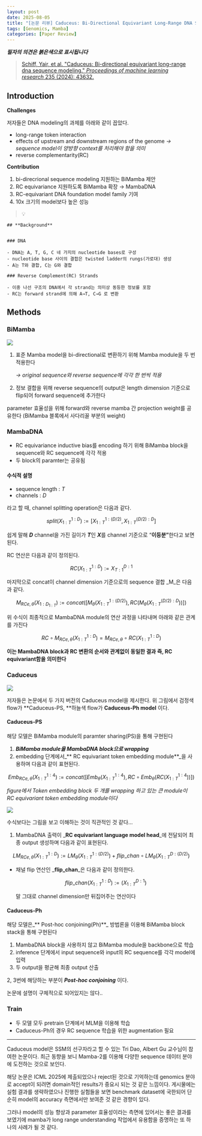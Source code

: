 ```yaml
---
layout: post
date: 2025-08-05
title: "[논문 리뷰] Caduceus: Bi-Directional Equivariant Long-Range DNA Sequence Modeling"
tags: [Genomics, Mamba]
categories: [Paper Review]
---
```


<span class="notion-red">_**필자의 의견은 붉은색으로 표시됩니다**_</span>


> [Schiff, Yair, et al. "Caduceus: Bi-directional equivariant long-range dna sequence modeling." ](https://pmc.ncbi.nlm.nih.gov/articles/PMC12189541/)[_Proceedings of machine learning research_](https://pmc.ncbi.nlm.nih.gov/articles/PMC12189541/)[ 235 (2024): 43632.](https://pmc.ncbi.nlm.nih.gov/articles/PMC12189541/)



## Introduction


**Challenges**


저자들은 DNA modeling의 과제를 아래와 같이 꼽았다.

- long-range token interaction
- effects of upstream and downstream regions of the genome 
_→ sequence model이 양방향 context를 처리해야 함을 의미_
- reverse complementarity(RC)

**Contribution**

1. bi-direcrional sequence modeling 지원하는 BiMamba 제안
1. RC equivariance 지원하도록 BiMamba 확장 → MambaDNA
1. RC-equivariant DNA foundation model family 기여
1. 10x 크기의 model보다 높은 성능

> 💡 


	## **Background**


	### DNA

	- DNA는 A, T, G, C 네 가지의 nucleotide bases로 구성
	- nucleotide base 사이의 결합은 twisted ladder의 rungs(가로대) 생성
	- A는 T와 결합, C는 G와 결합

	### Reverse Complement(RC) Strands

	- 이중 나선 구조의 DNA에서 각 strand는 의미상 동등한 정보를 포함
	- RC는 forward strand에 의해 A→T, C→G 로 변환


## Methods



### BiMamba


![](https://prod-files-secure.s3.us-west-2.amazonaws.com/542b861c-36a8-4051-84e5-8804b6728dba/2c247d59-7815-4980-99f0-8f0d21f445a7/image.png?X-Amz-Algorithm=AWS4-HMAC-SHA256&X-Amz-Content-Sha256=UNSIGNED-PAYLOAD&X-Amz-Credential=ASIAZI2LB466X7BQDYJ6%2F20250920%2Fus-west-2%2Fs3%2Faws4_request&X-Amz-Date=20250920T131419Z&X-Amz-Expires=3600&X-Amz-Security-Token=IQoJb3JpZ2luX2VjEHUaCXVzLXdlc3QtMiJGMEQCICB53e3ol8V%2BtEyFGEx4A6OZqZiiZStYIMjpU7rU0r8lAiAZ756bcZD7hNv%2BNCFR2C1DbnQf0MpHMUXYDmcL2419RiqIBAju%2F%2F%2F%2F%2F%2F%2F%2F%2F%2F8BEAAaDDYzNzQyMzE4MzgwNSIMxHstuTB4WPpqZSk4KtwDNqb6zrg%2FJFcHUzEoAh5eg%2Buk8iGr7%2FIfw691NcMDcngCcGOhcEOpo6NBqhvxh3SpcAQUnZeyyZ5VonZLMe%2Bb8adEZnv8IciavOUe089vloluZHBn7zwd3uS62VnvmQI2GEzyUKue2Jok5xfqYv%2BEXw72ybJLpKOl1ZIYbF45xDupz0c90wnulsbUWJX13zEd9Usvpkj0esThZsWWR3JBMHZCmgqCh3u6aYb4a3rLv8VMzk9yHf2TqQICbQk8UxNtwOZZtDmnTEx%2B8fwhhR6cnttcyk1KOv3PaYXu2PTka6KTJOpEupnHeRDZdp6xh4TwmDoGkaYFbD06GYqOHARLWRCeM7uvBIielklcbYC1sXxW8t%2FmD1zlVG4LHyazQZ29mDsD09Ufp1LJFDfXsFXBxTk6qBE%2BRZbodEXZjPHopUThkwk40HdkKttQ307UYomYdeu%2FG1DidHBgfVhmma0b2Ah%2FgfopgTrmNUZISg7A804dqP3840Xkm37P8Zh7XS3D2G2Q2BZIF0yidN1b%2B%2FbWEKiaeTRad%2B80KMoPG6w4DY2mbxbE2Fv%2B6%2BKGf%2FVvuwB%2BSYoxbtObe1fD%2B%2ByYSDQQ2A2rl9ZDcQ6LhETKCI3TzMjkC0ocwF0%2Bgh3H5ecwl8y6xgY6pgFR4LQ43NGhrham2frVrGqCSSqTx3LJN21iOiPNE0G4h%2Flu7zoijvrMzIJWygHQGWaak5GgTApzEBa5xJXXDidGUd5aCinQrX203sbi3oCRUAuw5fMNsIGNPBFEJDc5uXRdEwIXJfKyDlwCeLUzh6mANJssaP2rWjyh%2B7Z3V1EtweQBISu3f05fUAbc%2FEiPE63jqlwlZRAL%2Fja8KXIyF2fLjbr8NQIx&X-Amz-Signature=61a164bc1a622d41a5c5d7feb5e2941bacfef296c9005f6d3eb0f4d94d0b81a7&X-Amz-SignedHeaders=host&x-amz-checksum-mode=ENABLED&x-id=GetObject)

1. 표준 Mamba model을 bi-directional로 변환하기 위해 Mamba module을 두 번 적용한다

	_→ original sequence와 reverse sequence에 각각 한 번씩 적용_

1. 정보 결합을 위해 reverse sequence의 output은 length dimension 기준으로 flip되어 forward sequence에 추가한다

parameter 효율성을 위해 forward와 reverse mamba 간 projection weight를 공유한다 (BiMamba 블록에서 사다리꼴 부분의 weight)



### MambaDNA

- RC equivariance inductive bias를 encoding 하기 위해 BiMamba block을 sequence와 RC sequence에 각각 적용
- 두 block의 paramter는 공유됨


#### 수식적 설명

- sequence length : _T_
- channels : _D_

라고 할 때,  channel splitting operation은 다음과 같다.


$$
split(X^{1:D}_{1:T}):=[X^{1:(D/2)}_{1:T},X^{(D/2):D}_{1:T}]
$$


<span class="notion-red">쉽게 말해 </span><span class="notion-red">_**D**_</span><span class="notion-red"> channel을 가진 길이가 </span><span class="notion-red">_**T**_</span><span class="notion-red">인 </span><span class="notion-red">_**X**_</span><span class="notion-red">를 channel 기준으로 “</span><span class="notion-red">**이등분”**</span><span class="notion-red">한다고 보면 된다.</span>


RC 연산은 다음과 같이 정의된다.


$$
RC(X^{1:D}_{1:T}):=X^{D:1}_{T:1}
$$


마지막으로 concat이 channel dimension 기준으로의 sequence 결합 _M_은 다음과 같다.


$$
M_{RCe,\theta}(X_{1:D_{1:T}}):=concat([M_{\theta}(X^{1:(D/2)}_{1:T}),RC(M_{\theta}(X^{(D/2):D}_{1:T}))])
$$


위 수식이 최종적으로 MambaDNA module의 연산 과정을 나타내며 아래와 같은 관계를 가진다


$$
RC\circ M_{RCe,\theta}(X^{1:D}_{1:T}) = M_{RCe,\theta} \circ RC(X^{1:D}_{1:T})
$$


**이는 MambaDNA block과 RC 변환의 순서와 관계없이 동일한 결과 즉, RC equivariant함을 의미한다**



### Caduceus


![](https://prod-files-secure.s3.us-west-2.amazonaws.com/542b861c-36a8-4051-84e5-8804b6728dba/f94a60d7-8145-473b-aef9-7c68d3ec604a/image.png?X-Amz-Algorithm=AWS4-HMAC-SHA256&X-Amz-Content-Sha256=UNSIGNED-PAYLOAD&X-Amz-Credential=ASIAZI2LB466X7BQDYJ6%2F20250920%2Fus-west-2%2Fs3%2Faws4_request&X-Amz-Date=20250920T131419Z&X-Amz-Expires=3600&X-Amz-Security-Token=IQoJb3JpZ2luX2VjEHUaCXVzLXdlc3QtMiJGMEQCICB53e3ol8V%2BtEyFGEx4A6OZqZiiZStYIMjpU7rU0r8lAiAZ756bcZD7hNv%2BNCFR2C1DbnQf0MpHMUXYDmcL2419RiqIBAju%2F%2F%2F%2F%2F%2F%2F%2F%2F%2F8BEAAaDDYzNzQyMzE4MzgwNSIMxHstuTB4WPpqZSk4KtwDNqb6zrg%2FJFcHUzEoAh5eg%2Buk8iGr7%2FIfw691NcMDcngCcGOhcEOpo6NBqhvxh3SpcAQUnZeyyZ5VonZLMe%2Bb8adEZnv8IciavOUe089vloluZHBn7zwd3uS62VnvmQI2GEzyUKue2Jok5xfqYv%2BEXw72ybJLpKOl1ZIYbF45xDupz0c90wnulsbUWJX13zEd9Usvpkj0esThZsWWR3JBMHZCmgqCh3u6aYb4a3rLv8VMzk9yHf2TqQICbQk8UxNtwOZZtDmnTEx%2B8fwhhR6cnttcyk1KOv3PaYXu2PTka6KTJOpEupnHeRDZdp6xh4TwmDoGkaYFbD06GYqOHARLWRCeM7uvBIielklcbYC1sXxW8t%2FmD1zlVG4LHyazQZ29mDsD09Ufp1LJFDfXsFXBxTk6qBE%2BRZbodEXZjPHopUThkwk40HdkKttQ307UYomYdeu%2FG1DidHBgfVhmma0b2Ah%2FgfopgTrmNUZISg7A804dqP3840Xkm37P8Zh7XS3D2G2Q2BZIF0yidN1b%2B%2FbWEKiaeTRad%2B80KMoPG6w4DY2mbxbE2Fv%2B6%2BKGf%2FVvuwB%2BSYoxbtObe1fD%2B%2ByYSDQQ2A2rl9ZDcQ6LhETKCI3TzMjkC0ocwF0%2Bgh3H5ecwl8y6xgY6pgFR4LQ43NGhrham2frVrGqCSSqTx3LJN21iOiPNE0G4h%2Flu7zoijvrMzIJWygHQGWaak5GgTApzEBa5xJXXDidGUd5aCinQrX203sbi3oCRUAuw5fMNsIGNPBFEJDc5uXRdEwIXJfKyDlwCeLUzh6mANJssaP2rWjyh%2B7Z3V1EtweQBISu3f05fUAbc%2FEiPE63jqlwlZRAL%2Fja8KXIyF2fLjbr8NQIx&X-Amz-Signature=e84c8faf5fa94340735a6dcba95fa0c541ed6bbd8e05c30bb1929b67bdabb4e7&X-Amz-SignedHeaders=host&x-amz-checksum-mode=ENABLED&x-id=GetObject)


저자들은 논문에서 두 가지 버전의 Caduceus model을 제시한다. 위 그림에서 검정색 flow가 **Caduceus-PS, **하늘색 flow가 **Caduceus-Ph model** 이다.



#### Caduceus-PS


해당 모델은 BiMamba module의 paramter sharing(PS)을 통해 구현된다

1. _**BiMamba module을 MambaDNA block으로 wrapping**_
1. embedding 단계에서_** RC equivariant token embedding module**_을 사용하며 다음과 같이 표현된다.

$$
Emb_{RCe,\theta}(X^{1:4}_{1:T}):=concat([Emb_{\theta}(X^{1:4}_{1:T}),RC \circ Emb_{\theta}(RC(X^{1:4}_{1:T}))])
$$


_figure에서 Token embedding block 두 개를 wrapping 하고 있는 큰 module이 RC equivariant token embedding module이다_


![](https://prod-files-secure.s3.us-west-2.amazonaws.com/542b861c-36a8-4051-84e5-8804b6728dba/b175e4da-71eb-4e91-8c23-a06dabe673c9/image.png?X-Amz-Algorithm=AWS4-HMAC-SHA256&X-Amz-Content-Sha256=UNSIGNED-PAYLOAD&X-Amz-Credential=ASIAZI2LB466X7BQDYJ6%2F20250920%2Fus-west-2%2Fs3%2Faws4_request&X-Amz-Date=20250920T131419Z&X-Amz-Expires=3600&X-Amz-Security-Token=IQoJb3JpZ2luX2VjEHUaCXVzLXdlc3QtMiJGMEQCICB53e3ol8V%2BtEyFGEx4A6OZqZiiZStYIMjpU7rU0r8lAiAZ756bcZD7hNv%2BNCFR2C1DbnQf0MpHMUXYDmcL2419RiqIBAju%2F%2F%2F%2F%2F%2F%2F%2F%2F%2F8BEAAaDDYzNzQyMzE4MzgwNSIMxHstuTB4WPpqZSk4KtwDNqb6zrg%2FJFcHUzEoAh5eg%2Buk8iGr7%2FIfw691NcMDcngCcGOhcEOpo6NBqhvxh3SpcAQUnZeyyZ5VonZLMe%2Bb8adEZnv8IciavOUe089vloluZHBn7zwd3uS62VnvmQI2GEzyUKue2Jok5xfqYv%2BEXw72ybJLpKOl1ZIYbF45xDupz0c90wnulsbUWJX13zEd9Usvpkj0esThZsWWR3JBMHZCmgqCh3u6aYb4a3rLv8VMzk9yHf2TqQICbQk8UxNtwOZZtDmnTEx%2B8fwhhR6cnttcyk1KOv3PaYXu2PTka6KTJOpEupnHeRDZdp6xh4TwmDoGkaYFbD06GYqOHARLWRCeM7uvBIielklcbYC1sXxW8t%2FmD1zlVG4LHyazQZ29mDsD09Ufp1LJFDfXsFXBxTk6qBE%2BRZbodEXZjPHopUThkwk40HdkKttQ307UYomYdeu%2FG1DidHBgfVhmma0b2Ah%2FgfopgTrmNUZISg7A804dqP3840Xkm37P8Zh7XS3D2G2Q2BZIF0yidN1b%2B%2FbWEKiaeTRad%2B80KMoPG6w4DY2mbxbE2Fv%2B6%2BKGf%2FVvuwB%2BSYoxbtObe1fD%2B%2ByYSDQQ2A2rl9ZDcQ6LhETKCI3TzMjkC0ocwF0%2Bgh3H5ecwl8y6xgY6pgFR4LQ43NGhrham2frVrGqCSSqTx3LJN21iOiPNE0G4h%2Flu7zoijvrMzIJWygHQGWaak5GgTApzEBa5xJXXDidGUd5aCinQrX203sbi3oCRUAuw5fMNsIGNPBFEJDc5uXRdEwIXJfKyDlwCeLUzh6mANJssaP2rWjyh%2B7Z3V1EtweQBISu3f05fUAbc%2FEiPE63jqlwlZRAL%2Fja8KXIyF2fLjbr8NQIx&X-Amz-Signature=fa6c2e7fd7853e01ff5ee041992da45007c740be66009a8f8348721a65b124a0&X-Amz-SignedHeaders=host&x-amz-checksum-mode=ENABLED&x-id=GetObject)


<span class="notion-red">수식보다는 그림을 보고 이해하는 것이 직관적인 것 같다…</span>

1. MambaDNA 출력이 _**RC equivariant language model head**_에 전달되어 최종 output 생성하며 다음과 같이 표현된다.

$$
LM_{RCe,\theta}(X^{1:D}_{1:T}):= LM_{\theta}(X^{1:(D/2)}_{1:T})+flip\_chan\circ LM_{\theta}(X^{D:(D/2)}_{1:T})
$$

- 채널 flip 연산인 _**flip\_chan**_은 다음과 같이 정의한다.

	$$
	flip\_chan(X^{1:D}_{1:T}):=(X^{D:1}_{1:T})
	$$


	말 그대로 channel dimension만 뒤집어주는 연산이다



#### Caduceus-Ph


해당 모델은_** Post-hoc conjoining(Ph)**_ 방법론을 이용해 BiMamba block stack을 통해 구현된다

1. MambaDNA block을 사용하지 않고 BiMamba module을 backbone으로 학습
1. inference 단계에서 input sequence와 input의 RC sequence를 각각 model에 입력
1. 두 output을 평균해 최종 output 산출

2, 3번에 해당하는 부분이 _**Post-hoc conjoining**_ 이다.


<span class="notion-red">논문에 설명이 구체적으로 되어있지는 않다..</span>



### Train

- 두 모델 모두 pretrain 단계에서 MLM을 이용해 학습
- Caduceus-Ph의 경우 RC sequence 학습을 위한 augmentation 필요

---


<span class="notion-red">Caduceus model은 SSM의 선구자라고 할 수 있는 Tri Dao, Albert Gu 교수님이 참여한 논문이다. 최근 동향을 보니 Mamba-2를 이용해 다양한 sequence 데이터 분야에 도전하는 것으로 보인다.</span>


<span class="notion-red">해당 논문은 ICML 2025에 제출되었으나 reject된 것으로 기억하는데 genomics 분야로 accept이 되려면 domain적인 results가 중요시 되는 것 같은 느낌이다. 게시물에는 실험 결과를 생략하였으나 진행한 실험들을 보면 benchmark dataset에 국한되어 단순히 model의 accuracy 측면에서만 보여준 것 같은 경향이 있다.</span>


<span class="notion-red">그러나 model의 성능 향상과 parameter 효율성이라는 측면에 있어서는 좋은 결과를 보였기에 mamba가 long range understanding 작업에서 유용함을 증명하는 또 하나의 사례가 될 것 같다.</span>

